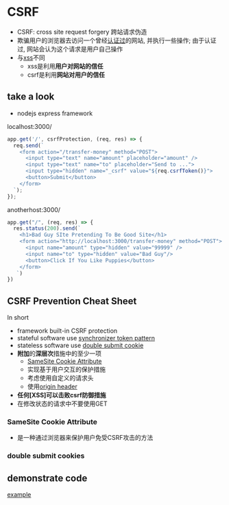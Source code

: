 # CSRF

- CSRF: cross site request forgery 跨站请求伪造
- 欺骗用户的浏览器去访问一个曾经[认证过](SpringSecurity_Authentication.md)的网站, 并执行一些操作; 由于认证过, 网站会认为这个请求是用户自己操作
- 与[xss](Web_Cross_Site_Scripting.md)不同
  - xss是利用**用户对网站的信任**
  - csrf是利用**网站对用户的信任**

## take a look

- nodejs express framework

localhost:3000/

```js
app.get('/', csrfProtection, (req, res) => {
  req.send(`
    <form action="/transfer-money" method="POST">
      <input type="text" name="amount" placeholder="amount" />
      <input type="text" name="to" placeholder="Send to ...">
      <input type="hidden" name="_csrf" value="${req.csrfToken()}">
      <button>Submit</button>
    </form>
  `);
});
```

anotherhost:3000/

```js
app.get("/", (req, res) => {
  res.status(200).send(`
    <h1>Bad Guy SIte Pretending To Be Good Site</h1>
    <form action="http://localhost:3000/transfer-money" method="POST">
      <input name="amount" type="hidden" value="99999" />
      <input name="to" type="hidden" value="Bad Guy"/>
      <button>Click If You Like Puppies</button>
    </form>
   `)
})
```

## CSRF Prevention Cheat Sheet

In short

- framework built-in CSRF protection
- stateful software use [synchronizer token pattern]()
- stateless software use [double submit cookie](#double-submit-cookies)
- **附加**的**深层次**措施中的至少一项
  - [SameSite Cookie Attribute](/sorted/Network/Http_Cookie.md)
  - 实现基于用户交互的保护措施
  - 考虑使用自定义的请求头
  - 使用[origin header](/sorted/Network/Http_Request_Message.md#请求头)
- **任何[XSS]可以击败csrf防御措施**
- 在修改状态的请求中不要使用GET

### SameSite Cookie Attribute

- 是一种通过浏览器来保护用户免受CSRF攻击的方法

### double submit cookies

## demonstrate code

[example](/sorted\Code-Snippet\javascript\Csrf-attack-and-prevention.md)